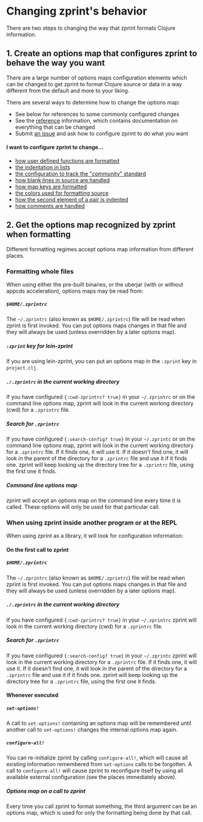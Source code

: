 # Changing zprint's behavior
There are two steps to changing the way that zprint formats Clojure 
information.
## 1. Create an options map that configures zprint to behave the way you want
There are a large number of options maps configuration elements which can
be changed to get zprint to format Clojure source or data in a way different
from the default and more to your liking.

There are several ways to determine how to change the options map:
  * See below for references to some commonly configured changes
  * See the [reference](./reference.md) information, which contains
  documentation on everything that can be changed
  * Submit [an issue](https://github.com/kkinnear/zprint/issues) and
  ask how to configure zprint to do what you want

#### I want to configure zprint to change...

  * [how user defined functions are formatted](./options/fns.md)
  * [the indentation in lists](./indent.md)
  * [the configuration to track the "community" standard](./options/std.md)
  * [how blank lines in source are handled](./options/blank.md)
  * [how map keys are formatted](./options/maps.md)
  * [the colors used for formatting source](./options/colors.md)
  * [how the second element of a pair is indented](./options/pairs.md)
  * [how comments are handled](./options/comments.md)


## 2. Get the options map recognized by zprint when formatting
Different formatting regimes accept options map information from different
places.
### Formatting whole files
When using either the pre-built binaries, or the uberjar (with or without
appcds acceleration), options maps may be read from:
##### `$HOME/.zprintrc`
The `~/.zprintrc` (also known as `$HOME/.zprintrc`) file will be read
when zprint is first invoked.  You can put options maps changes in that
file and they will always be used (unless overridden by a later options map).
##### `:zprint` key for lein-zprint
If you are using lein-zprint, you can put an options map in the `:zprint` key
in `project.clj`.
##### `./.zprintrc` in the current working directory
If you have configured `{:cwd-zprintrc? true}` in your `~/.zprintrc` or on the
command line options map, zprint will look in the current working directory
(cwd) for a `.zprintrc` file.
##### Search for `.zprintrc` 
If you have configured `{:search-config? true}` in your `~/.zprintc` or
on the command line options map, zprint will look in the current working
directory for a `.zprintrc` file.  If it finds one, it will use it.  If it
doesn't find one, it will look in the parent of the directory for a `.zprintrc`
file and use it if it finds one.  zprint will keep looking up the directory
tree for a `.zprintrc` file, using the first one it finds.
##### Command line options map
zprint will accept an options map on the command line every time it is
called.  These options will only be used for that particular call.

### When using zprint inside another program or at the REPL
When using zprint as a library, it will look for configuration information:
#### On the first call to zprint
##### `$HOME/.zprintrc`
The `~/.zprintrc` (also known as `$HOME/.zprintrc`) file will be read
when zprint is first invoked.  You can put options maps changes in that
file and they will always be used (unless overridden by a later options map).
##### `./.zprintrc` in the current working directory
If you have configured `{:cwd-zprintrc? true}` in your `~/.zprintrc` 
zprint will look in the current working directory
(cwd) for a `.zprintrc` file.
##### Search for `.zprintrc` 
If you have configured `{:search-config? true}` in your `~/.zprintc`
zprint will look in the current working
directory for a `.zprintrc` file.  If it finds one, it will use it.  If it
doesn't find one, it will look in the parent of the directory for a `.zprintrc`
file and use it if it finds one.  zprint will keep looking up the directory
tree for a `.zprintrc` file, using the first one it finds.
#### Whenever executed
##### `set-options!`
A call to `set-options!` containing an options map will be remembered
until another call to `set-options!` changes the internal options map
again.  
##### `configure-all!`
You can  re-initialize zprint by calling `configure-all!`, which
will cause all existing information remembered from `set-options` calls
to be forgotten.  A call to `configure-all!` will cause zprint to reconfigure
itself by using all available external configuration (see the places
immediately above).
##### Options map on a call to zprint
Every time you call zprint to format something, the third argument can
be an options map, which is used for only the formatting being done by
that call.

